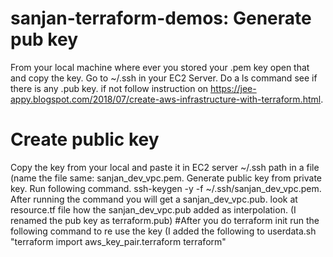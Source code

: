 # sanjan-terraform-demos: Generate pub key
From your local machine where ever you stored your .pem key open that and copy the key.
Go to ~/.ssh in your EC2 Server.
Do a ls command see if there is any .pub key.
if not follow instruction on https://jee-appy.blogspot.com/2018/07/create-aws-infrastructure-with-terraform.html.
# Create public key
Copy the key from your local and paste it in EC2 server ~/.ssh path in a file (name the file same: sanjan_dev_vpc.pem.
Generate public key from private key.
Run following command.
ssh-keygen -y -f ~/.ssh/sanjan_dev_vpc.pem.
After running the command you will get a sanjan_dev_vpc.pub.
look at resource.tf file how the sanjan_dev_vpc.pub added as interpolation. (I renamed the pub key as terraform.pub)
#After you do terraform init run the following command to re use the key (I added the following to userdata.sh 
"terraform import aws_key_pair.terraform terraform"


